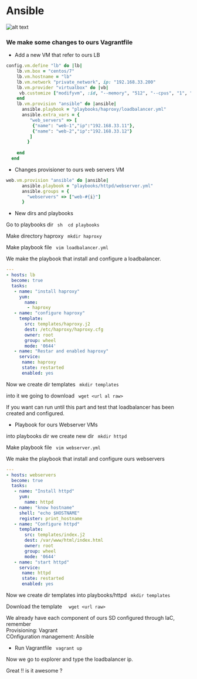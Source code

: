 # Ansible
![alt text](https://i.ibb.co/dgmxdVn/img.png "Diagram")

### We make some changes to ours Vagrantfile

- Add a new VM that refer to ours LB
```rb
config.vm.define "lb" do |lb|
    lb.vm.box = "centos/7"
    lb.vm.hostname = "lb"
    lb.vm.network "private_network", ip: "192.168.33.200"
    lb.vm.provider "virtualbox" do |vb|
     vb.customize ["modifyvm", :id, "--memory", "512", "--cpus", "1", "--name", "lb"]
    end
    lb.vm.provision "ansible" do |ansible|
      ansible.playbook = "playbooks/haproxy/loadbalancer.yml"
      ansible.extra_vars = {
         "web_servers" => [
          {"name": "web-1","ip":"192.168.33.11"},
          {"name": "web-2","ip":"192.168.33.12"}
         ] 
    	}
    
    end  
  end
```

- Changes provisioner to ours web servers VM
```rb
web.vm.provision "ansible" do |ansible|
      ansible.playbook = "playbooks/httpd/webserver.yml"
      ansible.groups = {
        "webservers" => ["web-#{i}"]
      }
```

- New dirs and playbooks

Go to playbooks dir ```  sh  cd playbooks ```  
  
Make directory haproxy ```  mkdir haproxy  ```  

Make playbook file ```  vim loadbalancer.yml ```  
  
We make the playbook that install and configure a loadbalancer.  
```yml
---
- hosts: lb
  become: true
  tasks:
   - name: "install haproxy"
     yum:
       name:
        - haproxy
   - name: "configure haproxy"
     template:
       src: templates/haproxy.j2
       dest: /etc/haproxy/haproxy.cfg
       owner: root
       group: wheel
       mode: '0644'
   - name: "Restar and enabled haproxy"
     service:
      name: haproxy
      state: restarted
      enabled: yes
```  

Now we create dir templates ```  mkdir templates  ```  

into it we going to download ```  wget <url al raw>  ```

If you want can run until this part and test that loadbalancer has been created and configured.

- Playbook for ours Webserver VMs  
  
into playbooks dir we create new dir ```  mkdir httpd  ```
  
Make playbook file ```  vim webserver.yml  ```

We make the playbook that install and configure ours webservers
```yml
---
- hosts: webservers
  become: true
  tasks:
   - name: "Install httpd"
     yum:
       name: httpd
   - name: "know hostname"
     shell: "echo $HOSTNAME"
     register: print_hostname
   - name: "Configure httpd"
     template:
       src: templates/index.j2
       dest: /var/www/html/index.html
       owner: root
       group: wheel
       mode: '0644'
   - name: "start httpd"
     service:
      name: httpd
      state: restarted
      enabled: yes
```

Now we create dir templates into playbooks/httpd ```  mkdir templates  ```

Download the template ```   wget <url raw>  ```


We already have each component of ours SD configured through IaC, remember  
Provisioning: Vagrant  
COnfiguration management: Ansible  
  

- Run Vagrantfile ```  vagrant up  ```

Now we go to explorer and type the loadbalancer ip.

Great !! is it awesome ?



